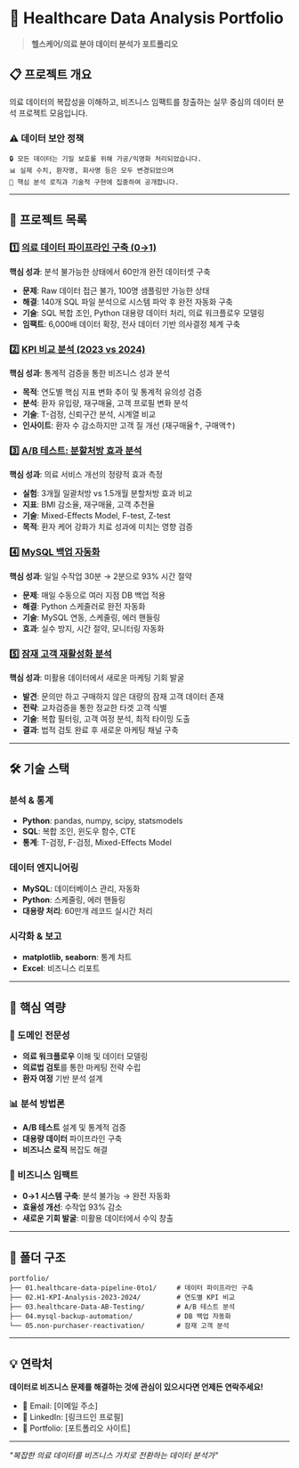 # 🏥 Healthcare Data Analysis Portfolio

> **헬스케어/의료 분야 데이터 분석가 포트폴리오**

## 📋 프로젝트 개요

의료 데이터의 복잡성을 이해하고, 비즈니스 임팩트를 창출하는 실무 중심의 데이터 분석 프로젝트 모음입니다.

### ⚠️ 데이터 보안 정책
```
🔒 모든 데이터는 기밀 보호를 위해 가공/익명화 처리되었습니다.
📊 실제 수치, 환자명, 회사명 등은 모두 변경되었으며
🔧 핵심 분석 로직과 기술적 구현에 집중하여 공개합니다.
```

---

## 🚀 프로젝트 목록

### 1️⃣ [의료 데이터 파이프라인 구축 (0→1)](./01.healthcare-data-pipeline-0to1/)
**핵심 성과**: 분석 불가능한 상태에서 60만개 완전 데이터셋 구축

- **문제**: Raw 데이터 접근 불가, 100명 샘플링만 가능한 상태
- **해결**: 140개 SQL 파일 분석으로 시스템 파악 후 완전 자동화 구축
- **기술**: SQL 복합 조인, Python 대용량 데이터 처리, 의료 워크플로우 모델링
- **임팩트**: 6,000배 데이터 확장, 전사 데이터 기반 의사결정 체계 구축

### 2️⃣ [KPI 비교 분석 (2023 vs 2024)](./H1-KPI-Analysis-2023-2024/)
**핵심 성과**: 통계적 검증을 통한 비즈니스 성과 분석

- **목적**: 연도별 핵심 지표 변화 추이 및 통계적 유의성 검증
- **분석**: 환자 유입량, 재구매율, 고객 프로필 변화 분석
- **기술**: T-검정, 신뢰구간 분석, 시계열 비교
- **인사이트**: 환자 수 감소하지만 고객 질 개선 (재구매율↑, 구매액↑)

### 3️⃣ [A/B 테스트: 분할처방 효과 분석](./03.healthcare-Data-AB-Testing/)
**핵심 성과**: 의료 서비스 개선의 정량적 효과 측정

- **실험**: 3개월 일괄처방 vs 1.5개월 분할처방 효과 비교
- **지표**: BMI 감소율, 재구매율, 고객 추천율
- **기술**: Mixed-Effects Model, F-test, Z-test
- **목적**: 환자 케어 강화가 치료 성과에 미치는 영향 검증

### 4️⃣ [MySQL 백업 자동화](./04.mysql-backup-automation/)
**핵심 성과**: 일일 수작업 30분 → 2분으로 93% 시간 절약

- **문제**: 매일 수동으로 여러 지점 DB 백업 적용
- **해결**: Python 스케줄러로 완전 자동화
- **기술**: MySQL 연동, 스케줄링, 에러 핸들링
- **효과**: 실수 방지, 시간 절약, 모니터링 자동화

### 5️⃣ [잠재 고객 재활성화 분석](./05.non-purchaser-reactivation/)
**핵심 성과**: 미활용 데이터에서 새로운 마케팅 기회 발굴

- **발견**: 문의만 하고 구매하지 않은 대량의 잠재 고객 데이터 존재
- **전략**: 교차검증을 통한 정교한 타겟 고객 식별
- **기술**: 복합 필터링, 고객 여정 분석, 최적 타이밍 도출
- **결과**: 법적 검토 완료 후 새로운 마케팅 채널 구축

---

## 🛠️ 기술 스택

### 분석 & 통계
- **Python**: pandas, numpy, scipy, statsmodels
- **SQL**: 복합 조인, 윈도우 함수, CTE
- **통계**: T-검정, F-검정, Mixed-Effects Model

### 데이터 엔지니어링
- **MySQL**: 데이터베이스 관리, 자동화
- **Python**: 스케줄링, 에러 핸들링
- **대용량 처리**: 60만개 레코드 실시간 처리

### 시각화 & 보고
- **matplotlib, seaborn**: 통계 차트
- **Excel**: 비즈니스 리포트

---

## 🎯 핵심 역량

### 🏥 도메인 전문성
- **의료 워크플로우** 이해 및 데이터 모델링
- **의료법 검토**를 통한 마케팅 전략 수립
- **환자 여정** 기반 분석 설계

### 📊 분석 방법론
- **A/B 테스트** 설계 및 통계적 검증
- **대용량 데이터** 파이프라인 구축
- **비즈니스 로직** 복잡도 해결

### 🚀 비즈니스 임팩트
- **0→1 시스템 구축**: 분석 불가능 → 완전 자동화
- **효율성 개선**: 수작업 93% 감소
- **새로운 기회 발굴**: 미활용 데이터에서 수익 창출

---

## 📂 폴더 구조

```
portfolio/
├── 01.healthcare-data-pipeline-0to1/     # 데이터 파이프라인 구축
├── 02.H1-KPI-Analysis-2023-2024/         # 연도별 KPI 비교
├── 03.healthcare-Data-AB-Testing/        # A/B 테스트 분석  
├── 04.mysql-backup-automation/           # DB 백업 자동화
└── 05.non-purchaser-reactivation/        # 잠재 고객 분석
```

---

## 💡 연락처

**데이터로 비즈니스 문제를 해결하는 것에 관심이 있으시다면 언제든 연락주세요!**

- 📧 Email: [이메일 주소]
- 💼 LinkedIn: [링크드인 프로필]
- 📱 Portfolio: [포트폴리오 사이트]

---

*"복잡한 의료 데이터를 비즈니스 가치로 전환하는 데이터 분석가"*